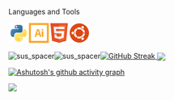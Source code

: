 Languages and Tools
<p><img src="https://raw.githubusercontent.com/devicons/devicon/1119b9f84c0290e0f0b38982099a2bd027a48bf1/icons/python/python-original.svg" alt="python" width="40" height="40"/><img src="https://raw.githubusercontent.com/devicons/devicon/1119b9f84c0290e0f0b38982099a2bd027a48bf1/icons/illustrator/illustrator-line.svg" alt="illustrator" width="40" height="40"/><img src="https://raw.githubusercontent.com/devicons/devicon/1119b9f84c0290e0f0b38982099a2bd027a48bf1/icons/html5/html5-original.svg" alt="html5" width="40" height="40"/><img src="https://raw.githubusercontent.com/devicons/devicon/1119b9f84c0290e0f0b38982099a2bd027a48bf1/icons/ubuntu/ubuntu-plain.svg" alt="ubuntu" width="40" height="40"/></p>

<img src="https://raw.githubusercontent.com/dharmeshabhinav/assets/main/No_image.svg.png" alt="sus_spacer" width="20" height="40"/><img src="https://raw.githubusercontent.com/dharmeshabhinav/assets/main/No_image.svg.png" alt="sus_spacer" width="20" height="40"/>[![GitHub Streak](https://github-readme-streak-stats.herokuapp.com?user=abhinavdharmesh&theme=dark&border_radius=3)](https://git.io/streak-stats)<a href=""> <img align="center" src="https://github-readme-stats-sigma-five.vercel.app/api/top-langs/?username=abhinavdharmesh&theme=dark&line_height=40&hide=css"/> </a>

[![Ashutosh's github activity graph](https://github-readme-activity-graph.cyclic.app/graph?username=abhinavdharmesh&theme=react-dark)](https://github.com/ashutosh00710/github-readme-activity-graph)

![](https://komarev.com/ghpvc/?username=abhinavdharmesh)

